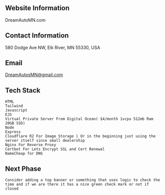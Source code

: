 ## Website Information ##

DreamAutoMN.com

## Contact Information ##
580 Dodge Ave NW, Elk River, MN 55330, USA

## Email ##
DreamAutosMN@gmail.com

## Tech Stack ##
    HTML
    Tailwind
    Javascript
    EJS
    Virtual Private Server From Digital Ocean( $4/month 1vcpu 512mb Ram 20GB SSD)
    Node
    Express
    Cloudflare R2 For Image Storage | Or in the beginning just using the server itself since small dealership
    Nginx For Reverse Proxy
    Certbot For Lets Encrypt SSL and Cert Renewal
    NameCheap for DNS


## Next Phase ##

    Consider adding a top banner or something that uses logic to check the time and if we are there it has a nice green check mark or not if closed
